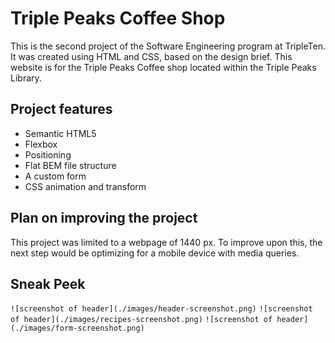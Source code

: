 # Triple Peaks Coffee Shop

This is the second project of the Software Engineering program at TripleTen. It was created using HTML and CSS, based on the design brief. This website is for the Triple Peaks Coffee shop located within the Triple Peaks Library.

## Project features

- Semantic HTML5
- Flexbox
- Positioning
- Flat BEM file structure
- A custom form
- CSS animation and transform

## Plan on improving the project

This project was limited to a webpage of 1440 px. To improve upon this, the next step would be optimizing for a mobile device with media queries.

## Sneak Peek

`![screenshot of header](./images/header-screenshot.png)`
`![screenshot of header](./images/recipes-screenshot.png)`
`![screenshot of header](./images/form-screenshot.png)`
